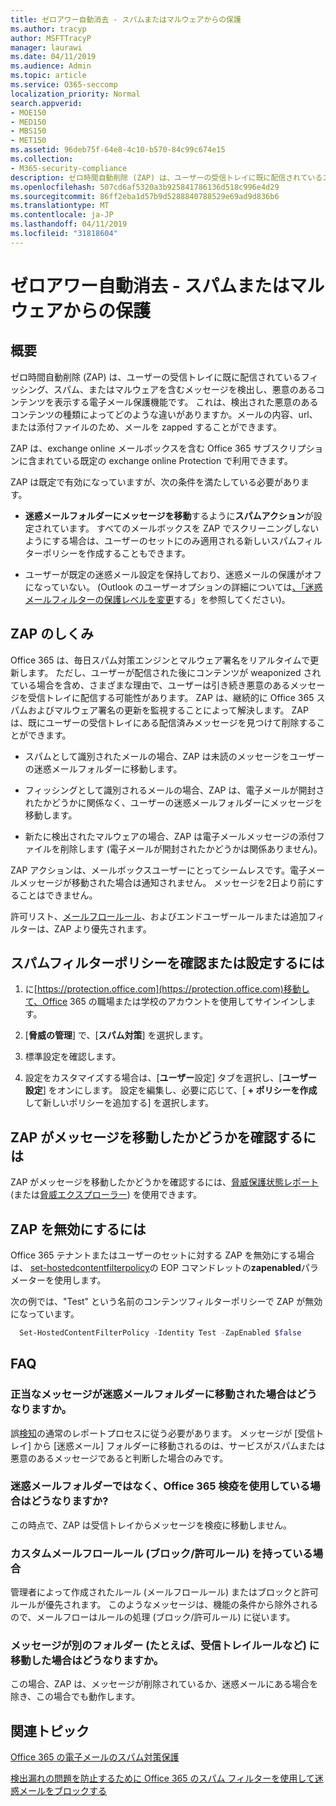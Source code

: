 ```yaml
---
title: ゼロアワー自動消去 - スパムまたはマルウェアからの保護
ms.author: tracyp
author: MSFTTracyP
manager: laurawi
ms.date: 04/11/2019
ms.audience: Admin
ms.topic: article
ms.service: O365-seccomp
localization_priority: Normal
search.appverid:
- MOE150
- MED150
- MBS150
- MET150
ms.assetid: 96deb75f-64e8-4c10-b570-84c99c674e15
ms.collection:
- M365-security-compliance
description: ゼロ時間自動削除 (ZAP) は、ユーザーの受信トレイに既に配信されているスパムまたはマルウェアを含むメッセージを検出し、その悪意のあるコンテンツを無害にする電子メール保護機能です。 これは、検出された悪意のあるコンテンツの種類によってどのような違いがありますか。
ms.openlocfilehash: 507cd6af5320a3b925841786136d518c996e4d29
ms.sourcegitcommit: 86ff2eba1d57b9d5288840788529e69ad9d836b6
ms.translationtype: MT
ms.contentlocale: ja-JP
ms.lasthandoff: 04/11/2019
ms.locfileid: "31818604"
---
```

# <a name="zero-hour-auto-purge---protection-against-spam-and-malware"></a>ゼロアワー自動消去 - スパムまたはマルウェアからの保護

## <a name="overview"></a>概要

ゼロ時間自動削除 (ZAP) は、ユーザーの受信トレイに既に配信されているフィッシング、スパム、またはマルウェアを含むメッセージを検出し、悪意のあるコンテンツを表示する電子メール保護機能です。 これは、検出された悪意のあるコンテンツの種類によってどのような違いがありますか。メールの内容、url、または添付ファイルのため、メールを zapped することができます。
  
ZAP は、exchange online メールボックスを含む Office 365 サブスクリプションに含まれている既定の exchange online Protection で利用できます。

ZAP は既定で有効になっていますが、次の条件を満たしている必要があります。
  
- **迷惑メールフォルダーにメッセージを移動**するように**スパムアクション**が設定されています。 すべてのメールボックスを ZAP でスクリーニングしないようにする場合は、ユーザーのセットにのみ適用される新しいスパムフィルターポリシーを作成することもできます。

- ユーザーが既定の迷惑メール設定を保持しており、迷惑メールの保護がオフになっていない。 (Outlook のユーザーオプションの詳細については[、「迷惑メールフィルターの保護レベルを変更](https://support.office.com/article/change-the-level-of-protection-in-the-junk-email-filter-e89c12d8-9d61-4320-8c57-d982c8d52f6b)する」を参照してください)。 
  
## <a name="how-zap-works"></a>ZAP のしくみ

Office 365 は、毎日スパム対策エンジンとマルウェア署名をリアルタイムで更新します。 ただし、ユーザーが配信された後にコンテンツが weaponized されている場合を含め、さまざまな理由で、ユーザーは引き続き悪意のあるメッセージを受信トレイに配信する可能性があります。 ZAP は、継続的に Office 365 スパムおよびマルウェア署名の更新を監視することによって解決します。 ZAP は、既にユーザーの受信トレイにある配信済みメッセージを見つけて削除することができます。

- スパムとして識別されたメールの場合、ZAP は未読のメッセージをユーザーの迷惑メールフォルダーに移動します。

- フィッシングとして識別されるメールの場合、ZAP は、電子メールが開封されたかどうかに関係なく、ユーザーの迷惑メールフォルダーにメッセージを移動します。

- 新たに検出されたマルウェアの場合、ZAP は電子メールメッセージの添付ファイルを削除します (電子メールが開封されたかどうかは関係ありません)。
  
ZAP アクションは、メールボックスユーザーにとってシームレスです。電子メールメッセージが移動された場合は通知されません。 メッセージを2日より前にすることはできません。
  
許可リスト、[メールフロールール](https://go.microsoft.com/fwlink/p/?LinkId=722755)、およびエンドユーザールールまたは追加フィルターは、ZAP より優先されます。
  
## <a name="to-review-or-set-up-a-spam-filter-policy"></a>スパムフィルターポリシーを確認または設定するには
  
1. に[https://protection.office.com](https://protection.office.com)移動して、Office 365 の職場または学校のアカウントを使用してサインインします。

2. [**脅威の管理**] で、[**スパム対策**] を選択します。

3. 標準設定を確認します。

4. 設定をカスタマイズする場合は、[**ユーザー**設定] タブを選択し、[**ユーザー設定**] をオンにします。 設定を編集し、必要に応じて、[ **+ ポリシーを作成**して新しいポリシーを追加する] を選択します。

## <a name="to-see-if-zap-moved-your-message"></a>ZAP がメッセージを移動したかどうかを確認するには

ZAP がメッセージを移動したかどうかを確認するには、[脅威保護状態レポート](view-email-security-reports.md#threat-protection-status-report)(または[脅威エクスプローラー](use-explorer-in-security-and-compliance.md)) を使用できます。

## <a name="to-disable-zap"></a>ZAP を無効にするには
  
Office 365 テナントまたはユーザーのセットに対する ZAP を無効にする場合は、 [set-hostedcontentfilterpolicy](https://go.microsoft.com/fwlink/p/?LinkId=722758)の EOP コマンドレットの**zapenabled**パラメーターを使用します。

次の例では、"Test" という名前のコンテンツフィルターポリシーで ZAP が無効になっています。

```Powershell
  Set-HostedContentFilterPolicy -Identity Test -ZapEnabled $false
```

## <a name="faq"></a>FAQ

### <a name="what-happens-if-a-legitimate-message-is-moved-to-the-junk-mail-folder"></a>正当なメッセージが迷惑メールフォルダーに移動された場合はどうなりますか。
  
誤[検知](prevent-email-from-being-marked-as-spam.md)の通常のレポートプロセスに従う必要があります。 メッセージが [受信トレイ] から [迷惑メール] フォルダーに移動されるのは、サービスがスパムまたは悪意のあるメッセージであると判断した場合のみです。
  
### <a name="what-if-i-use-the-office-365-quarantine-instead-of-the-junk-mail-folder"></a>迷惑メールフォルダーではなく、Office 365 検疫を使用している場合はどうなりますか?
  
この時点で、ZAP は受信トレイからメッセージを検疫に移動しません。
  
### <a name="what-if-i-have-a-custom-mail-flow-rule-block-allow-rule"></a>カスタムメールフロールール (ブロック/許可ルール) を持っている場合
  
管理者によって作成されたルール (メールフロールール) またはブロックと許可ルールが優先されます。 このようなメッセージは、機能の条件から除外されるので、メールフローはルールの処理 (ブロック/許可ルール) に従います。

### <a name="what-if-a-message-is-moved-to-another-folder-eg-inbox-rule"></a>メッセージが別のフォルダー (たとえば、受信トレイルールなど) に移動した場合はどうなりますか。
この場合、ZAP は、メッセージが削除されているか、迷惑メールにある場合を除き、この場合でも動作します。

## <a name="related-topics"></a>関連トピック

[Office 365 の電子メールのスパム対策保護](anti-spam-protection.md)
  
[検出漏れの問題を防止するために Office 365 のスパム フィルターを使用して迷惑メールをブロックする](reduce-spam-email.md)

